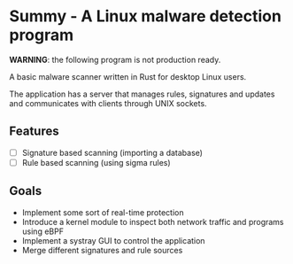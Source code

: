 # Summy - A Linux malware detection program 
**WARNING**: the following program is not production ready.

A basic malware scanner written in Rust for desktop Linux users.

The application has a server that manages rules, signatures and 
updates and communicates with clients through UNIX sockets.

## Features
* [ ] Signature based scanning (importing a database)
* [ ] Rule based scanning (using sigma rules)

## Goals
* Implement some sort of real-time protection 
* Introduce a kernel module to inspect both network traffic and programs using eBPF
* Implement a systray GUI to control the application
* Merge different signatures and rule sources


